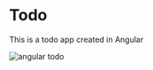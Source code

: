 # Todo
This is a todo app created in Angular

![angular todo](https://user-images.githubusercontent.com/56830629/119273740-97f55800-bc0c-11eb-89a2-9ee1f6667657.png)
